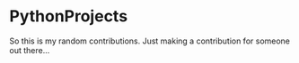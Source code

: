 ﻿# PythonProjects
So this is my random contributions. Just making a contribution for someone out there...
